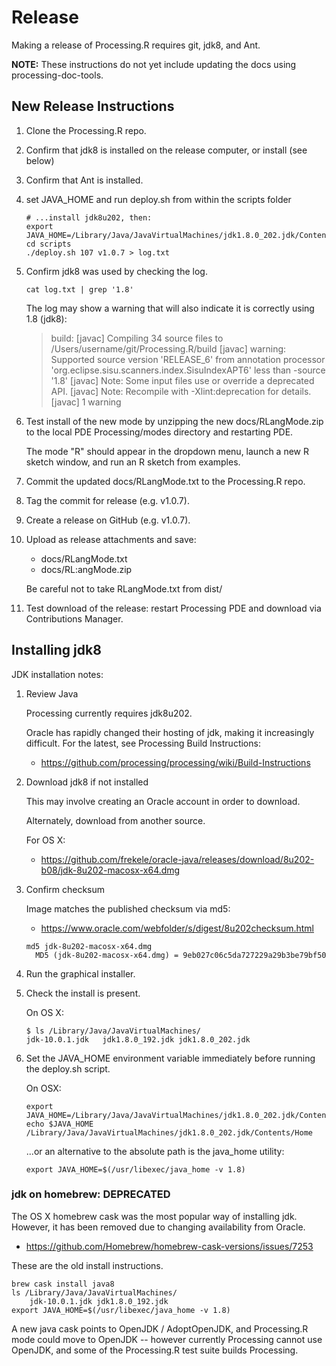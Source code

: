 # Release

Making a release of Processing.R requires git, jdk8, and Ant.

**NOTE:** These instructions do not yet include updating the docs using processing-doc-tools.

## New Release Instructions

1.  Clone the Processing.R repo.
2.  Confirm that jdk8 is installed on the release computer, or install (see below)
3.  Confirm that Ant is installed.
4.  set JAVA_HOME and run deploy.sh from within the scripts folder

    ```
    # ...install jdk8u202, then:
    export JAVA_HOME=/Library/Java/JavaVirtualMachines/jdk1.8.0_202.jdk/Contents/Home
    cd scripts
    ./deploy.sh 107 v1.0.7 > log.txt
    ```

5.  Confirm jdk8 was used by checking the log.

    ```
    cat log.txt | grep '1.8'
    ```

    The log may show a warning that will also indicate it is correctly using 1.8 (jdk8):

    > build:
    >     [javac] Compiling 34 source files to /Users/username/git/Processing.R/build
    >     [javac] warning: Supported source version 'RELEASE_6' from annotation processor 'org.eclipse.sisu.scanners.index.SisuIndexAPT6' less than -source '1.8'
    >     [javac] Note: Some input files use or override a deprecated API.
    >     [javac] Note: Recompile with -Xlint:deprecation for details.
    >     [javac] 1 warning

6.  Test install of the new mode by unzipping the new docs/RLangMode.zip to the local PDE Processing/modes directory and restarting PDE.

    The mode "R" should appear in the dropdown menu, launch a new R sketch window, and run an R sketch from examples.

7.  Commit the updated docs/RLangMode.txt to the Processing.R repo.
8.  Tag the commit for release (e.g. v1.0.7).
9.  Create a release on GitHub (e.g. v1.0.7).
10. Upload as release attachments and save:

    -  docs/RLangMode.txt
    -  docs/RL:angMode.zip

    Be careful not to take RLangMode.txt from dist/

11. Test download of the release: restart Processing PDE and download via Contributions Manager.


## Installing jdk8

JDK installation notes:

1.  Review Java 

    Processing currently requires jdk8u202.
    
    Oracle has rapidly changed their hosting of jdk,
    making it increasingly difficult. For the latest,
    see Processing Build Instructions:
    
    -  https://github.com/processing/processing/wiki/Build-Instructions

2.  Download jdk8 if not installed

    This may involve creating an Oracle account
    in order to download.
    
    Alternately, download from another source.
    
    For OS X:
    
    -  https://github.com/frekele/oracle-java/releases/download/8u202-b08/jdk-8u202-macosx-x64.dmg

3.  Confirm checksum

    Image matches the published checksum via md5:
    -  https://www.oracle.com/webfolder/s/digest/8u202checksum.html
    
    ```
    md5 jdk-8u202-macosx-x64.dmg 
      MD5 (jdk-8u202-macosx-x64.dmg) = 9eb027c06c5da727229a29b3be79bf50
    ```

4.  Run the graphical installer.

5.  Check the install is present.

    On OS X:

    ```
    $ ls /Library/Java/JavaVirtualMachines/
    jdk-10.0.1.jdk   jdk1.8.0_192.jdk jdk1.8.0_202.jdk
    ```

6.  Set the JAVA_HOME environment variable immediately before running the deploy.sh script.

    On OSX:
    
    ```
    export JAVA_HOME=/Library/Java/JavaVirtualMachines/jdk1.8.0_202.jdk/Contents/Home
    echo $JAVA_HOME
    /Library/Java/JavaVirtualMachines/jdk1.8.0_202.jdk/Contents/Home
    ```
    
    ...or an alternative to the absolute path is the java_home utility:
    
    ```
    export JAVA_HOME=$(/usr/libexec/java_home -v 1.8)
    ```


### jdk on homebrew: DEPRECATED

The OS X homebrew cask was the most popular way of installing jdk. However, it has been removed due to changing availability from Oracle.

-  https://github.com/Homebrew/homebrew-cask-versions/issues/7253

These are the old install instructions.

```
brew cask install java8
ls /Library/Java/JavaVirtualMachines/
    jdk-10.0.1.jdk jdk1.8.0_192.jdk
export JAVA_HOME=$(/usr/libexec/java_home -v 1.8)
```

A new java cask points to OpenJDK / AdoptOpenJDK, and Processing.R mode could move to OpenJDK -- however currently Processing cannot use OpenJDK, and some of the Processing.R test suite builds Processing.
